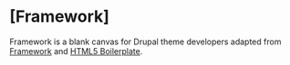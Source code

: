 # [Framework]

Framework is a blank canvas for Drupal theme developers adapted from [Framework](http://drupal.org/project/framework) and [HTML5 Boilerplate](http://html5boilerplate.com/).